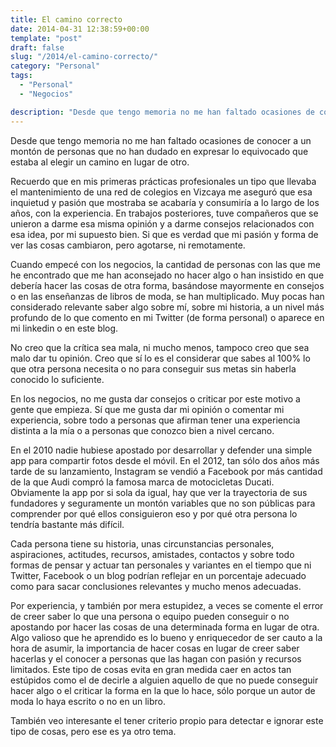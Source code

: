 ```yaml
---
title: El camino correcto
date: 2014-04-31 12:38:59+00:00
template: "post"
draft: false
slug: "/2014/el-camino-correcto/"
category: "Personal"
tags:
  - "Personal"
  - "Negocios"

description: "Desde que tengo memoria no me han faltado ocasiones de conocer a un montón de personas que no han dudado en expresar lo equivocado que estaba al elegir un camino en lugar de otro."
---
```


Desde que tengo memoria no me han faltado ocasiones de conocer a un montón de personas que no han dudado en expresar lo equivocado que estaba al elegir un camino en lugar de otro.

Recuerdo que en mis primeras prácticas profesionales un tipo que llevaba el mantenimiento de una red de colegios en Vizcaya me aseguró que esa inquietud y pasión que mostraba se acabaría y consumiría a lo largo de los años, con la experiencia.
En trabajos posteriores, tuve compañeros que se unieron a darme esa misma opinión y a darme consejos relacionados con esa idea, por mi supuesto bien.
Si que es verdad que mi pasión y forma de ver las cosas cambiaron, pero agotarse, ni remotamente.

Cuando empecé con los negocios, la cantidad de personas con las que me he encontrado que me han aconsejado no hacer algo o han insistido en que debería hacer las cosas de otra forma, basándose mayormente en consejos o en las enseñanzas de libros de moda, se han multiplicado. Muy pocas han considerado relevante saber algo sobre mí, sobre mi historia, a un nivel más profundo de lo que comento en mi Twitter (de forma personal) o aparece en mi linkedin o en este blog.

No creo que la crítica sea mala, ni mucho menos, tampoco creo que sea malo dar tu opinión. Creo que sí lo es el considerar que sabes al 100% lo que otra persona necesita o no para conseguir sus metas sin haberla conocido lo suficiente.

En los negocios, no me gusta dar consejos o criticar por este motivo a gente que empieza. Sí que me gusta dar mi opinión o comentar mi experiencia, sobre todo a personas que afirman tener una experiencia distinta a la mía o a personas que conozco bien a nivel cercano.

En el 2010 nadie hubiese apostado por desarrollar y defender una simple app para compartir fotos desde el móvil. En el 2012, tan sólo dos años más tarde de su lanzamiento, Instagram se vendió a Facebook por más cantidad de la que Audi compró la famosa marca de motocicletas Ducati.
Obviamente la app por si sola da igual, hay que ver la trayectoria de sus fundadores y seguramente un montón variables que no son públicas para comprender por qué ellos consiguieron eso y por qué otra persona lo tendría bastante más difícil.

Cada persona tiene su historia, unas circunstancias personales, aspiraciones, actitudes, recursos, amistades, contactos y sobre todo formas de pensar y actuar tan personales y variantes en el tiempo que ni Twitter, Facebook o un blog podrían reflejar en un porcentaje adecuado como para sacar conclusiones relevantes y mucho menos adecuadas.

Por experiencia, y también por mera estupidez, a veces se comente el error de creer saber lo que una persona o equipo pueden conseguir o no apostando por hacer las cosas de una determinada forma en lugar de otra.
Algo valioso que he aprendido es lo bueno y enriquecedor de ser cauto a la hora de asumir, la importancia de hacer cosas en lugar de creer saber hacerlas y el conocer a personas que las hagan con pasión y recursos limitados. Este tipo de cosas evita en gran medida caer en actos tan estúpidos como el de decirle a alguien aquello de que no puede conseguir hacer algo o el criticar la forma en la que lo hace, sólo porque un autor de moda lo haya escrito o no en un libro.

También veo interesante el tener criterio propio para detectar e ignorar este tipo de cosas, pero ese es ya otro tema.
